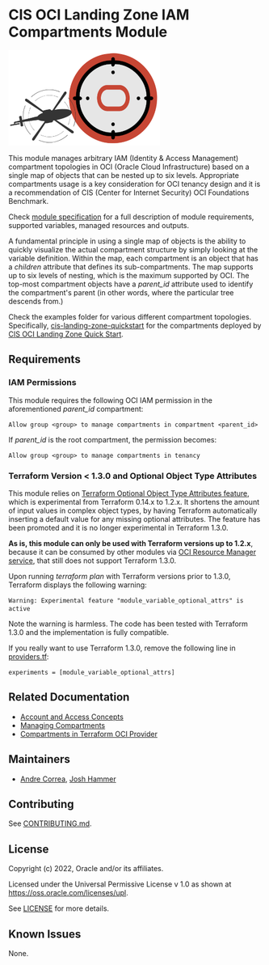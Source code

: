 # CIS OCI Landing Zone IAM Compartments Module

![Landing Zone logo](./images/landing_zone_300.png)

This module manages arbitrary IAM (Identity & Access Management) compartment topologies in OCI (Oracle Cloud Infrastructure) based on a single map of objects that can be nested up to six levels. Appropriate compartments usage is a key consideration for OCI tenancy design and it is a recommendation of CIS (Center for Internet Security) OCI Foundations Benchmark. 

Check [module specification](./SPEC.md) for a full description of module requirements, supported variables, managed resources and outputs.

A fundamental principle in using a single map of objects is the ability to quickly visualize the actual compartment structure by simply looking at the variable definition. Within the map, each compartment is an object that has a *children* attribute that defines its sub-compartments. The map supports up to six levels of nesting, which is the maximum supported by OCI. The top-most compartment objects have a *parent_id* attribute used to identify the compartment's parent (in other words, where the particular tree descends from.)

Check the examples folder for various different compartment topologies. Specifically, [cis-landing-zone-quickstart](./examples/cis-landing-zone-quickstart/README.md) for the compartments deployed by [CIS OCI Landing Zone Quick Start](https://github.com/oracle-quickstart/oci-cis-landingzone-quickstart).

## Requirements
### IAM Permissions

This module requires the following OCI IAM permission in the aforementioned *parent_id* compartment:
```
Allow group <group> to manage compartments in compartment <parent_id>
```
If *parent_id* is the root compartment, the permission becomes:
```
Allow group <group> to manage compartments in tenancy
```
### Terraform Version < 1.3.0 and Optional Object Type Attributes
This module relies on [Terraform Optional Object Type Attributes feature](https://developer.hashicorp.com/terraform/language/expressions/type-constraints#optional-object-type-attributes), which is experimental from Terraform 0.14.x to 1.2.x. It shortens the amount of input values in complex object types, by having Terraform automatically inserting a default value for any missing optional attributes. The feature has been promoted and it is no longer experimental in Terraform 1.3.0.

**As is, this module can only be used with Terraform versions up to 1.2.x**, because it can be consumed by other modules via [OCI Resource Manager service](https://docs.oracle.com/en-us/iaas/Content/ResourceManager/home.htm), that still does not support Terraform 1.3.0.

Upon running *terraform plan* with Terraform versions prior to 1.3.0, Terraform displays the following warning:
```
Warning: Experimental feature "module_variable_optional_attrs" is active
```

Note the warning is harmless. The code has been tested with Terraform 1.3.0 and the implementation is fully compatible.

If you really want to use Terraform 1.3.0, remove the following line in [providers.tf](./providers.tf):
```
experiments = [module_variable_optional_attrs]
```

## Related Documentation
- [Account and Access Concepts](https://docs.oracle.com/en-us/iaas/Content/GSG/Concepts/concepts-account.htm#concepts-access)
- [Managing Compartments](https://docs.oracle.com/en-us/iaas/Content/Identity/Tasks/managingcompartments.htm)
- [Compartments in Terraform OCI Provider](https://registry.terraform.io/providers/oracle/oci/latest/docs/resources/identity_compartment)

## Maintainers
- [Andre Correa](https://github.com/andrecorreaneto), [Josh Hammer](https://github.com/Halimer)

## Contributing
See [CONTRIBUTING.md](./CONTRIBUTING.md).

## License
Copyright (c) 2022, Oracle and/or its affiliates.

Licensed under the Universal Permissive License v 1.0 as shown at https://oss.oracle.com/licenses/upl.

See [LICENSE](./LICENSE) for more details.

## Known Issues
None.
